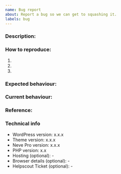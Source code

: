 ```yaml
---
name: Bug report
about: Report a bug so we can get to squashing it.
labels: bug
---
```


### Description:
<!-- Describe the bug in a clear and concise way. -->

### How to reproduce:
<!-- Describe the steps needed to reproduce this. -->
1.
2.
3.

### Expected behaviour:

### Current behaviour:

### Reference:
<!-- Screenshots and links that show the bug -->

### Technical info
* WordPress version: x.x.x
* Theme version: x.x.x
* Neve Pro version: x.x.x
* PHP version: x.x
* Hosting (optional): -
* Browser details (optional): -
* Helpscout Ticket (optional): -